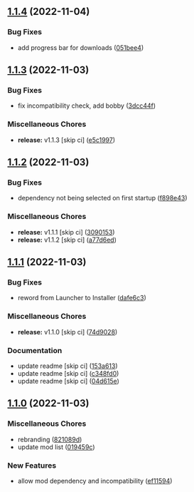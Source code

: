 ## [1.1.4](https://github.com/Wynntils/launchy/compare/v1.1.3...v1.1.4) (2022-11-04)


### Bug Fixes

* add progress bar for downloads ([051bee4](https://github.com/Wynntils/launchy/commit/051bee4452a7ec30fc9f275b8870715e1e0b5306))

## [1.1.3](https://github.com/Wynntils/launchy/compare/v1.1.2...v1.1.3) (2022-11-03)


### Bug Fixes

* fix incompatibility check, add bobby ([3dcc44f](https://github.com/Wynntils/launchy/commit/3dcc44fb2f3671227e079b76b679252423c90e6e))


### Miscellaneous Chores

* **release:** v1.1.3 [skip ci] ([e5c1997](https://github.com/Wynntils/launchy/commit/e5c19975a621b457c096780afcd53cc2ffafb2a1))

## [1.1.2](https://github.com/Wynntils/launchy/compare/v1.1.1...v1.1.2) (2022-11-03)


### Bug Fixes

* dependency not being selected on first startup ([f898e43](https://github.com/Wynntils/launchy/commit/f898e43a47d06196cdbc0fdd6d9d75672af363e2))


### Miscellaneous Chores

* **release:** v1.1.1 [skip ci] ([3090153](https://github.com/Wynntils/launchy/commit/3090153426d46888ec0eb08832b8e4c40abd7e0f))
* **release:** v1.1.2 [skip ci] ([a77d6ed](https://github.com/Wynntils/launchy/commit/a77d6edec2de110cf0cb08f00b32750f7a9b0e5b))

## [1.1.1](https://github.com/Wynntils/launchy/compare/v1.1.0...v1.1.1) (2022-11-03)


### Bug Fixes

* reword from Launcher to Installer ([dafe6c3](https://github.com/Wynntils/launchy/commit/dafe6c36b4debd7f9c3aa40d318dfa253f5be591))


### Miscellaneous Chores

* **release:** v1.1.0 [skip ci] ([74d9028](https://github.com/Wynntils/launchy/commit/74d902868d5623402198f7eca63f08fd1c164136))


### Documentation

* update readme [skip ci] ([153a613](https://github.com/Wynntils/launchy/commit/153a6139010c8fbc7c578aeb04e3025f17ffea5d))
* update readme [skip ci] ([c348fd0](https://github.com/Wynntils/launchy/commit/c348fd08a436d957d6f4a974bd646295c5924f59))
* update readme [skip ci] ([04d615e](https://github.com/Wynntils/launchy/commit/04d615ecef04d5312ea8207a7d0820ac49c5d9e7))

## [1.1.0](https://github.com/Wynntils/launchy/compare/v1.0.0...v1.1.0) (2022-11-03)


### Miscellaneous Chores

* rebranding ([821089d](https://github.com/Wynntils/launchy/commit/821089dfacb862ce4915a629c378ce426d4dc1e4))
* update mod list ([019459c](https://github.com/Wynntils/launchy/commit/019459c08640e529afeba530d8f5c8c516d2d492))


### New Features

* allow mod dependency and incompatibility ([ef11594](https://github.com/Wynntils/launchy/commit/ef11594ae38743e4daac89232791877eb1ba8b01))

